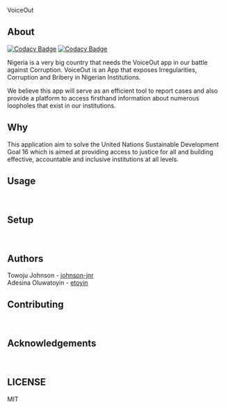 VoiceOut 

## About

[![Codacy Badge](https://api.codacy.com/project/badge/Grade/1f261aba655a4b42b4fa83c0029f39ec)](https://app.codacy.com/gh/BuildForSDG/voiceout?utm_source=github.com&utm_medium=referral&utm_content=BuildForSDG/voiceout&utm_campaign=Badge_Grade_Settings)
[![Codacy Badge](https://api.codacy.com/project/badge/Grade/1f261aba655a4b42b4fa83c0029f39ec)](https://app.codacy.com/gh/BuildForSDG/voiceout?utm_source=github.com&utm_medium=referral&utm_content=BuildForSDG/voiceout&utm_campaign=Badge_Grade_Settings)

Nigeria is a very big country that needs the VoiceOut app in our battle against Corruption. VoiceOut is an App that exposes Irregularities, Corruption and Bribery in Nigerian Institutions. 
 
We believe this app will serve as an efficient tool to report cases and also provide a platform to access firsthand information about numerous loopholes that exist in our institutions. <br/>

## Why

This application aim to solve the United Nations Sustainable Development Goal 16 which is aimed at providing access to justice for all and building effective, accountable and inclusive institutions at all levels.<br/>

## Usage
<br/>

## Setup
<br/>

## Authors
Towoju Johnson - [johnson-jnr](github.com/johnson-jnr) <br/>
Adesina Oluwatoyin - [etoyin](github.com/etoyin)
<br/>

## Contributing
<br/>

## Acknowledgements
<br/>

## LICENSE
MIT

